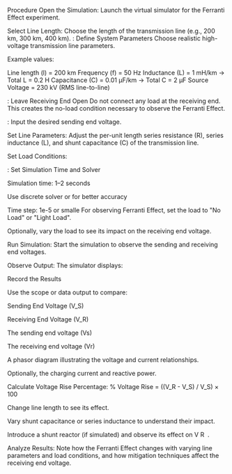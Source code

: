 Procedure
Open the Simulation: Launch the virtual simulator for the Ferranti Effect experiment.

Select Line Length: Choose the length of the transmission line (e.g., 200 km, 300 km, 400 km).
 : Define System Parameters
Choose realistic high-voltage transmission line parameters.

Example values:

Line length (l) = 200 km
Frequency (f) = 50 Hz
Inductance (L) = 1 mH/km → Total L = 0.2 H
Capacitance (C) = 0.01 µF/km → Total C = 2 µF
Source Voltage = 230 kV (RMS line-to-line)

: Leave Receiving End Open
Do not connect any load at the receiving end. This creates the no-load condition necessary to observe the Ferranti Effect.

: Input the desired sending end voltage.

Set Line Parameters: Adjust the per-unit length series resistance (R), series inductance (L), and shunt capacitance (C) of the transmission line.

Set Load Conditions:

 : Set Simulation Time and Solver
 
Simulation time: 1–2 seconds

Use discrete solver or for better accuracy

Time step: 1e-5 or smalle
For observing Ferranti Effect, set the load to "No Load" or "Light Load".

Optionally, vary the load to see its impact on the receiving end voltage.

Run Simulation: Start the simulation to observe the sending and receiving end voltages.

Observe Output: The simulator displays:

 Record the Results
 
Use the scope or data output to compare:

Sending End Voltage (V_S)

Receiving End Voltage (V_R)

The sending end voltage (Vs)
​


The receiving end voltage (Vr)

A phasor diagram illustrating the voltage and current relationships.

Optionally, the charging current and reactive power.

Calculate Voltage Rise Percentage:
% Voltage Rise = ((V_R - V_S) / V_S) × 100

Change line length to see its effect.

Vary shunt capacitance or series inductance to understand their impact.

Introduce a shunt reactor (if simulated) and observe its effect on V 
R
​
 .

Analyze Results: Note how the Ferranti Effect changes with varying line parameters and load conditions, and how mitigation techniques affect the receiving end voltage.
